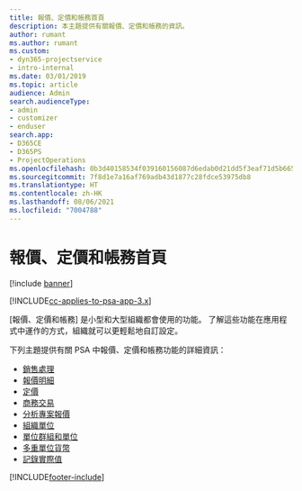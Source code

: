 ```yaml
---
title: 報價、定價和帳務首頁
description: 本主題提供有關報價、定價和帳務的資訊。
author: rumant
ms.author: rumant
ms.custom:
- dyn365-projectservice
- intro-internal
ms.date: 03/01/2019
ms.topic: article
audience: Admin
search.audienceType:
- admin
- customizer
- enduser
search.app:
- D365CE
- D365PS
- ProjectOperations
ms.openlocfilehash: 0b3d40158534f039160156087d6edab0d21dd5f3eaf71d5b665eff794793a9b3
ms.sourcegitcommit: 7f8d1e7a16af769adb43d1877c28fdce53975db8
ms.translationtype: HT
ms.contentlocale: zh-HK
ms.lasthandoff: 08/06/2021
ms.locfileid: "7004788"
---
```

# <a name="quoting-pricing-and-billing-home-page"></a>報價、定價和帳務首頁

[!include [banner](../includes/psa-now-project-operations.md)]

[!INCLUDE[cc-applies-to-psa-app-3.x](../includes/cc-applies-to-psa-app-3x.md)]

[報價、定價和帳務] 是小型和大型組織都會使用的功能。 了解這些功能在應用程式中運作的方式，組織就可以更輕鬆地自訂設定。

下列主題提供有關 PSA 中報價、定價和帳務功能的詳細資訊：

- [銷售處理](basic-sales-process.md)
- [報價明細](basic-quote-lines.md)
- [定價](basic-pricing.md)
- [商務交易](basic-business-transactions.md)
- [分析專案報價](basic-analyzing-quotes.md)
- [組織單位](advanced-organizational.md)
- [單位群組和單位](advanced-units.md)
- [多重單位貨幣](advanced-currency.md)
- [記錄實際值](advanced-actuals.md)


[!INCLUDE[footer-include](../includes/footer-banner.md)]